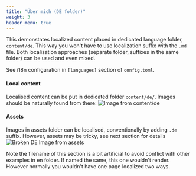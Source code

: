 ```yaml
---
title: "Über mich (DE folder)"
weight: 3
header_menu: true
---
```


This demonstates localized content placed in dedicated language folder, `content/de`. This way you won't have to use localization suffix with the `.md` file. Both localisation approaches (separate folder, suffixes in the same folder) can be used and even mixed.

See i18n configuration in `[languages]` section of `config.toml`.

#### Local content

Localised content can be put in dedicated folder `content/de/`. Images should be naturally found from there:
![Image from content/de ](de-happy-ethnic-woman-sitting-at-table-with-laptop-3769021.jpg)

#### Assets

Images in assets folder can be localised, conventionally by adding `.de` suffix. However, assets may be tricky, see next section for details
![Broken DE Image from assets](images/asset-happy-ethnic-woman-sitting-at-table-with-laptop-3769021.de.jpg)

Note the filename of this section is a bit artificial to avoid conflict with other examples in en folder. If named the same, this one wouldn't render. However normally you wouldn't have one page localized two ways.
